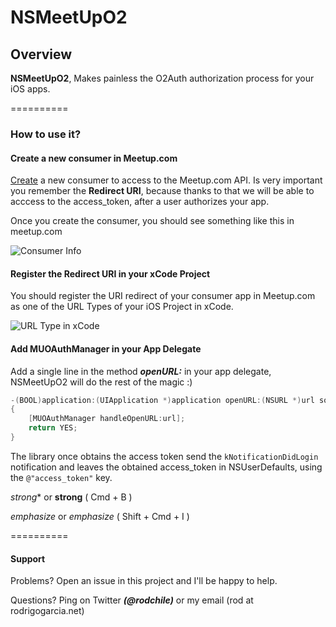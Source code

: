 # NSMeetUpO2

## Overview

**NSMeetUpO2**, Makes painless the O2Auth authorization process for your iOS apps.

==========


### How to use it?

#### Create a new consumer in Meetup.com
[Create](<http://www.meetup.com/meetup_api/oauth_consumers/create/> "Create a new consumer to access to the Meetup.com API") a new consumer to access to the Meetup.com API. Is very important you remember the **Redirect URI**, because thanks to that we will be able to acccess to the access_token, after a user authorizes your app.

Once you create the consumer, you should see something like this in meetup.com

![Consumer Info](http://f.cl.ly/items/3x3k2Y3s1i2G0X2x2l0p/Screen%20Shot%202013-06-23%20at%205.59.57%20PM.png)
 
#### Register the Redirect URI in your xCode Project
You should register the URI redirect of your consumer app in Meetup.com as one of the URL Types of your iOS Project in xCode.

![URL Type in xCode](http://f.cl.ly/items/0Q04431N3t1V3E3Z121Z/Screen%20Shot%202013-06-23%20at%206.13.11%20PM.png)

#### Add MUOAuthManager in your App Delegate
Add a single line in the method ***openURL:*** in your app delegate, NSMeetUpO2 will do the rest of the magic :)

```objective-c
-(BOOL)application:(UIApplication *)application openURL:(NSURL *)url sourceApplication:(NSString *)sourceApplication annotation:(id)annotation
{
    [MUOAuthManager handleOpenURL:url];
    return YES;
}
```

The library once obtains the access token send the `kNotificationDidLogin` notification and leaves the obtained access_token in NSUserDefaults, using the `@"access_token"` key.

*strong** or __strong__ ( Cmd + B )

*emphasize* or _emphasize_ ( Shift + Cmd + I )

==========


#### Support

Problems? Open an issue in this project and I'll be happy to help.

Questions? Ping on Twitter ***(@rodchile)*** or my email (rod at rodrigogarcia.net)
